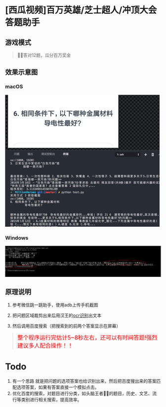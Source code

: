 # [西瓜视频]百万英雄/芝士超人/冲顶大会答题助手
## 游戏模式

> 答对12题，瓜分百万奖金

## 效果示意图
### macOS

![截图](mac.png)

### Windows

![截图](win.PNG)

## 原理说明

1. 参考微信跳一跳助手，使用adb上传手机截图

2. 把问题区域裁剪出来后用汉王的[ocr识别](https://market.aliyun.com/products/57124001/cmapi011523.html?spm=5176.730005.0.0.B1mZNd#sku=yuncode552300000)出文本

3. 然后调用百度搜索（把搜索到的前两个答案显示在屏幕）

> <font color=red size=4>整个程序运行完估计5~8秒左右，还可以有时间答题!强烈建议多人配合操作！！</font>

# Todo
1. 有一个思路 就是把问题的选项答案也给识别出来，然后把百度搜出来的答案匹配选项答案，如果有答案直接一个模拟点击。
2. 优化百度的搜索，对题目进行分类，如头脑王者的题目，历史、文艺、流行等类别进行相关搜索，提高效率。



